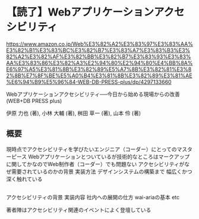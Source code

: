 # 【読了】Webアプリケーションアクセシビリティ

https://www.amazon.co.jp/Web%E3%82%A2%E3%83%97%E3%83%AA%E3%82%B1%E3%83%BC%E3%82%B7%E3%83%A7%E3%83%B3%E3%82%A2%E3%82%AF%E3%82%BB%E3%82%B7%E3%83%93%E3%83%AA%E3%83%86%E3%82%A3%E2%94%80%E2%94%80%E4%BB%8A%E6%97%A5%E3%81%8B%E3%82%89%E5%A7%8B%E3%82%81%E3%82%8B%E7%8F%BE%E5%A0%B4%E3%81%8B%E3%82%89%E3%81%AE%E6%94%B9%E5%96%84-WEB-DB-PRESS-plus/dp/4297133660

Webアプリケーションアクセシビリティ──今日から始める現場からの改善 (WEB+DB PRESS plus)

伊原 力也 (著), 小林 大輔 (著), 桝田 草一 (著), 山本 伶 (著)

## 概要
現時点でアクセシビリティを学びたいエンジニア（コーダー）にとってのマスターピース
Webアプリケーションとついているが技術的なところはマークアップに関してかなのでWeb制作者（コーダー）でも問題ない
アクセシビリティがなぜ需要されているのかの背景
実装方法
デザインシステムの構築まで
幅広くかつ深く触れている

##

アクセシビリティの背景
実装内容
社内への展開の仕方
wai-ariaの基本
etc

著者陣はアクセシビリティ関連のイベントによく登壇している